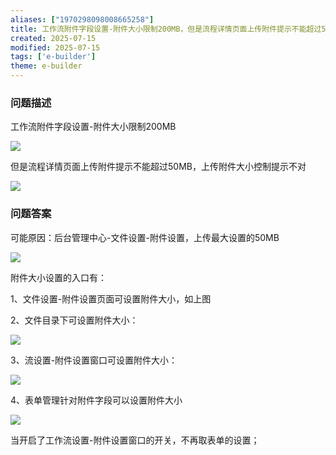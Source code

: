 ```yaml
---
aliases: ["1970298098008665258"]
title: 工作流附件字段设置-附件大小限制200MB，但是流程详情页面上传附件提示不能超过50MB
created: 2025-07-15
modified: 2025-07-15
tags: ['e-builder']
theme: e-builder
---
```


### 问题描述

工作流附件字段设置-附件大小限制200MB

![](https://myhelpdoc.oss-cn-heyuan.aliyuncs.com/mdimages/3629f07771ab366ab373de8a4f381a7f.jpg)

但是流程详情页面上传附件提示不能超过50MB，上传附件大小控制提示不对

![](https://myhelpdoc.oss-cn-heyuan.aliyuncs.com/mdimages/a08550321c90968c2f6e98a488ef4fa4.jpg)

### 问题答案

可能原因：后台管理中心-文件设置-附件设置，上传最大设置的50MB

![](https://myhelpdoc.oss-cn-heyuan.aliyuncs.com/mdimages/f9e427a2869c98bcd518ae49666ad69c.jpg)

附件大小设置的入口有：

1、文件设置-附件设置页面可设置附件大小，如上图

2、文件目录下可设置附件大小：

![](https://myhelpdoc.oss-cn-heyuan.aliyuncs.com/mdimages/9825e56a0c0c52e199fd05f0af0e7a5e.jpg)

3、流设置-附件设置窗口可设置附件大小：

![](https://myhelpdoc.oss-cn-heyuan.aliyuncs.com/mdimages/92325101813a75ef906f3bff9bfcc449.jpg)

4、表单管理针对附件字段可以设置附件大小

![](https://myhelpdoc.oss-cn-heyuan.aliyuncs.com/mdimages/e8ffa6bef03f7395e178846b06c5fba4.jpg)

当开启了工作流设置-附件设置窗口的开关，不再取表单的设置；

